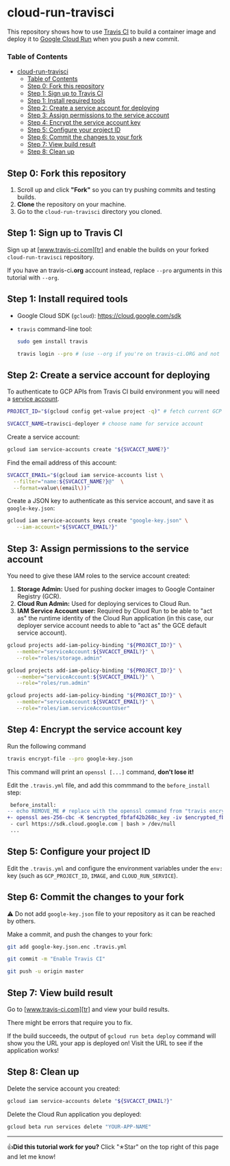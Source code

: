 # cloud-run-travisci

This repository shows how to use [Travis CI][tr] to build a container image and
deploy it to [Google Cloud Run][run] when you push a new commit.

[tr]: https://www.travis-ci.com/
[run]: https://cloud.google.com/run

### Table of Contents

<!--
  ⚠️ DO NOT UPDATE THE TABLE OF CONTENTS MANUALLY ️️⚠️
  run `npx markdown-toc -i README.md`
-->

<!-- toc -->

- [cloud-run-travisci](#cloud-run-travisci)
    - [Table of Contents](#table-of-contents)
  - [Step 0: Fork this repository](#step-0-fork-this-repository)
  - [Step 1: Sign up to Travis CI](#step-1-sign-up-to-travis-ci)
  - [Step 1: Install required tools](#step-1-install-required-tools)
  - [Step 2: Create a service account for deploying](#step-2-create-a-service-account-for-deploying)
  - [Step 3: Assign permissions to the service account](#step-3-assign-permissions-to-the-service-account)
  - [Step 4: Encrypt the service account key](#step-4-encrypt-the-service-account-key)
  - [Step 5: Configure your project ID](#step-5-configure-your-project-id)
  - [Step 6: Commit the changes to your fork](#step-6-commit-the-changes-to-your-fork)
  - [Step 7: View build result](#step-7-view-build-result)
  - [Step 8: Clean up](#step-8-clean-up)

<!-- tocstop -->

## Step 0: Fork this repository

1. Scroll up and click **"Fork"** so you can try pushing commits and testing
builds.
0. **Clone** the repository on your machine.
0. Go to the `cloud-run-travisci` directory you cloned.

## Step 1: Sign up to Travis CI

Sign up at [www.travis-ci.com][tr] and enable the builds on your forked
`cloud-run-travisci` repository.

If you have an travis-ci<b>.org</b> account instead, replace `--pro` arguments
in this tutorial with `--org`.

## Step 1: Install required tools

- Google Cloud SDK (`gcloud`): https://cloud.google.com/sdk

- `travis` command-line tool:

    ```sh
    sudo gem install travis
    ```

    ```sh
    travis login --pro # (use --org if you're on travis-ci.ORG and not .COM)
    ```

## Step 2: Create a service account for deploying

To authenticate to GCP APIs from Travis CI build environment you will need a
[service
account](https://cloud.google.com/iam/docs/understanding-service-accounts).

```sh
PROJECT_ID="$(gcloud config get-value project -q)" # fetch current GCP project ID
```

```sh
SVCACCT_NAME=travisci-deployer # choose name for service account
```

Create a service account:

```sh
gcloud iam service-accounts create "${SVCACCT_NAME?}"
```

Find the email address of this account:

```sh
SVCACCT_EMAIL="$(gcloud iam service-accounts list \
  --filter="name:${SVCACCT_NAME?}@"  \
  --format=value\(email\))"
```

Create a JSON key to authenticate as this service account, and save it as
`google-key.json`:

```sh
gcloud iam service-accounts keys create "google-key.json" \
   --iam-account="${SVCACCT_EMAIL?}"
```

## Step 3: Assign permissions to the service account

You need to give these IAM roles to the service account created:

1. **Storage Admin:** Used for pushing docker images to Google Container
   Registry (GCR).
2. **Cloud Run Admin:** Used for deploying services to Cloud Run.
3. **IAM Service Account user:** Required by Cloud Run to be able to "act as"
   the runtime identity of the Cloud Run application (in this case, our deployer
   service account needs to able to "act as" the GCE default service account).

```sh
gcloud projects add-iam-policy-binding "${PROJECT_ID?}" \
   --member="serviceAccount:${SVCACCT_EMAIL?}" \
   --role="roles/storage.admin"
```

```sh
gcloud projects add-iam-policy-binding "${PROJECT_ID?}" \
   --member="serviceAccount:${SVCACCT_EMAIL?}" \
   --role="roles/run.admin"
```

```sh
gcloud projects add-iam-policy-binding "${PROJECT_ID?}" \
   --member="serviceAccount:${SVCACCT_EMAIL?}" \
   --role="roles/iam.serviceAccountUser"
```

## Step 4: Encrypt the service account key

Run the following command

```sh
travis encrypt-file --pro google-key.json
```

This command will print an `openssl [...]` command, **don’t lose it!**

Edit the `.travis.yml` file, and add this commmand to the `before_install` step:

```diff
 before_install:
-- echo REMOVE_ME # replace with the openssl command from "travis encrypt-file"
+- openssl aes-256-cbc -K $encrypted_fbfaf42b268c_key -iv $encrypted_fbfaf42b268c_iv -in google-key.json.enc -out google-key.json -d
 - curl https://sdk.cloud.google.com | bash > /dev/null
 ...
```

## Step 5: Configure your project ID

Edit the `.travis.yml` and configure the environment variables under the `env:`
key (such as `GCP_PROJECT_ID`, `IMAGE`, and `CLOUD_RUN_SERVICE`).

## Step 6: Commit the changes to your fork

:warning: Do not add `google-key.json` file to your repository as it can be
reached by others. 

Make a commit, and push the changes to your fork:

```sh
git add google-key.json.enc .travis.yml
```
```sh
git commit -m "Enable Travis CI"
```
```sh
git push -u origin master
```

## Step 7: View build result

Go to [www.travis-ci.com][tr] and view your build results.

There might be errors that require you to fix.

If the build succeeds, the output of `gcloud run beta deploy` command will show
you the URL your app is deployed on! Visit the URL to see if the application
works!


## Step 8: Clean up

Delete the service account you created:

```sh
gcloud iam service-accounts delete "${SVCACCT_EMAIL?}"
```

Delete the Cloud Run application you deployed:

```sh
gcloud beta run services delete "YOUR-APP-NAME"
```

----

👍**Did this tutorial work for you?** Click "✭Star" on the top right of this page
and let me know!
